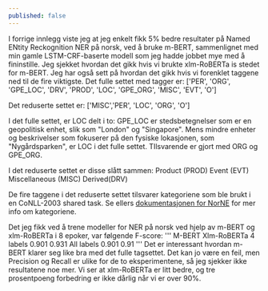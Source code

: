 ```yaml
---
published: false
---
```

I forrige innlegg viste jeg at jeg enkelt fikk 5% bedre resultater på Named ENtity Reckognition NER på norsk, ved å bruke m-BERT, sammenlignet med min gamle LSTM-CRF-baserte modell som jeg hadde jobbet mye med å fininstille. Jeg sjekket hvordan det gikk hvis vi brukte xlm-RoBERTa is stedet for m-BERT. Jeg har også sett på hvordan det gikk hvis vi forenklet taggene ned til de fire viktigste.
Det fulle settet med tagger er: 
['PER', 'ORG', 'GPE_LOC', 'DRV', 'PROD', 'LOC', 'GPE_ORG',  'MISC', 'EVT', 'O']

Det reduserte settet er:
['MISC','PER',  'LOC', 'ORG', 'O']

I det fulle settet, er LOC delt i to: GPE_LOC er stedsbetegnelser som er en geopolitisk enhet, slik som "London" og "Singapore". Mens mindre enheter og beskrivelser som fokuserer på den fysiske lokasjonen, som "Nygårdsparken", er LOC i det fulle settet. TIlsvarende er gjort med ORG og GPE_ORG.

I det reduserte settet er disse slått sammen:
Product (PROD)
Event (EVT)
Miscellaneous (MISC)
Derived(DRV)

De fire taggene i det reduserte settet tilsvarer kategoriene som ble brukt i en CoNLL-2003 shared task. Se ellers [dokumentasjonen for NorNE](https://github.com/ltgoslo/norne) for mer info om kategoriene.

Det jeg fikk ved å trene modeller for NER på norsk ved hjelp av m-BERT og xlm-RoBERTa i 8 epoker, var følgende F-score:
'''
	M-BERT	Xlm-RoBERTa
4 labels	0.901	0.931
All labels	0.901	0.91
'''
Det er interessant hvordan m-BERT klarer seg like bra med det fulle tagsettet. Det kan jo være en feil, men Precision og Recall er ulike for de to eksperimentene, så jeg sjekker ikke resultatene noe mer. Vi ser at xlm-RoBERTa er litt bedre, og tre prosentpoeng forbedring er ikke dårlig når vi er over 90%.